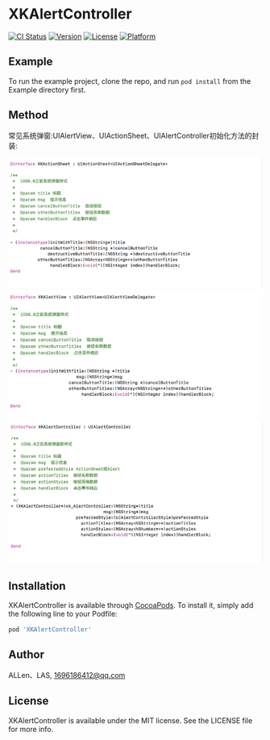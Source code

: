 
# XKAlertController

[![CI Status](http://img.shields.io/travis/ALLen、LAS/XKAlertController.svg?style=flat)](https://travis-ci.org/ALLen、LAS/XKAlertController)
[![Version](https://img.shields.io/cocoapods/v/XKAlertController.svg?style=flat)](http://cocoapods.org/pods/XKAlertController)
[![License](https://img.shields.io/cocoapods/l/XKAlertController.svg?style=flat)](http://cocoapods.org/pods/XKAlertController)
[![Platform](https://img.shields.io/cocoapods/p/XKAlertController.svg?style=flat)](http://cocoapods.org/pods/XKAlertController)

## Example

To run the example project, clone the repo, and run `pod install` from the Example directory first.

## Method
常见系统弹窗:UIAlertView、UIActionSheet、UIAlertController初始化方法的封装:

![](images/actionsheet.png)
![](images/alert.png)
![](images/alertcontroller.png)

## Installation

XKAlertController is available through [CocoaPods](http://cocoapods.org). To install
it, simply add the following line to your Podfile:

```ruby
pod 'XKAlertController'
```

## Author

ALLen、LAS, 1696186412@qq.com

## License

XKAlertController is available under the MIT license. See the LICENSE file for more info.
